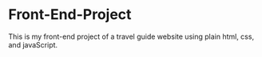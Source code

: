 # Front-End-Project
This is my front-end project of a travel guide website using plain html, css, and javaScript.
